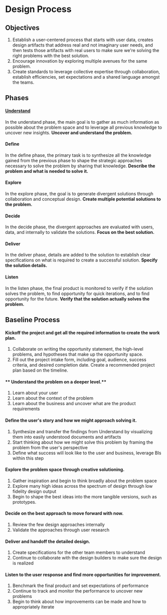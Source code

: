 # Design Process

## Objectives

1. Establish a user-centered process that starts with user data, creates design artifacts that address real and not imaginary user needs, and then tests those artifacts with real users to make sure we're solving the right problems with the best solution.
2. Encourage innovation by exploring multiple avenues for the same problem.
3. Create standards to leverage collective expertise through collaboration, establish efficiencies, set expectations and a shared language amongst the teams.

## Phases

#### [Understand](../1_Framework/1_Understand/)

In the understand phase, the main goal is to gather as much information as possible about the problem space and to leverage all previous knowledge to uncover new insights. **Uncover and understand the problem.**

#### Define

In the define phase, the primary task is to synthesize all the knowledge gained from the previous phase to shape the strategic approaches necessary to solve the problem by sharing that knowledge. **Describe the problem and what is needed to solve it.**

#### Explore

In the explore phase, the goal is to generate divergent solutions through collaboration and conceptual design. **Create multiple potential solutions to the problem.**

#### Decide

In the decide phase, the divergent approaches are evaluated with users, data, and internally to validate the solutions. **Focus on the best solution.**

#### Deliver

In the deliver phase, details are added to the solution to establish clear specifications on what is required to create a successful solution. **Specify the solution details.**

#### Listen

In the listen phase, the final product is monitored to verify if the solution solves the problem, to find opportunity for quick iterations, and to find opportunity for the future. **Verify that the solution actually solves the problem.**

## Baseline Process

#### **Kickoff the project and get all the required information to create the work plan.**

1. Collaborate on writing the opportunity statement, the high-level problems, and hypotheses that make up the opportunity space.
2. Fill out the project intake form, including goal, audience, success criteria, and desired completion date. Create a recommended project plan based on the timeline.

#### ** Understand the problem on a deeper level.**

1. Learn about your user
2. Learn about the context of the problem
3. Learn about the business and uncover what are the product requirements

#### **Define the user's story and how we might approach solving it.**

1. Synthesize and transfer the findings from Understand by visualizing them  into easily understood documents and artifacts
2. Start thinking about how we might solve this problem by framing the problem from the user's perspective
3. Define what success will look like to the user and business, leverage BIs within this step 

#### **Explore the problem space through creative solutioning.**

1. Gather inspiration and begin to think broadly about the problem space
2. Explore many high ideas across the spectrum of design through low fidelity design output
3. Begin to shape the best ideas into the more tangible versions, such as prototypes.

#### **Decide on the best approach to move forward with now.**

1. Review the few design approaches internally
2. Validate the approaches through user research 

#### **Deliver and handoff the detailed design.**

1. Create specifications for the other team members to understand
2. Continue to collaborate with the design builders to make sure the design is realized

#### **Listen to the user response and find more opportunities for improvement.**

1. Benchmark the final product and set expectations of performance
2. Continue to track and monitor the performance to uncover new problems
3. Begin to think about how improvements can be made and how to appropriately iterate